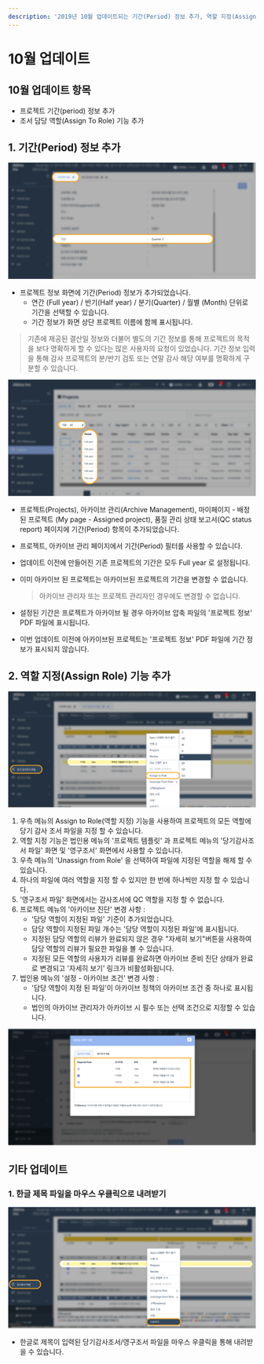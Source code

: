 ```yaml
---
description: '2019년 10월 업데이트되는 기간(Period) 정보 추가, 역할 지정(Assign Roles) 기능 등에 대해 안내드립니다.'
---
```


# 10월 업데이트

## 10월 업데이트 항목

* 프로젝트 기간\(period\) 정보 추가 
* 조서 담당 역할\(Assign To Role\) 기능 추가 

## **1. 기간\(Period\) 정보 추가**

![&#xD504;&#xB85C;&#xC81D;&#xD2B8; &#xC815;&#xBCF4; -&amp;gt; &#xAE30;&#xAC04;](../.gitbook/assets/image-58.png)

* 프로젝트 정보 화면에 기간\(Period\) 정보가 추가되었습니다.
  * 연간 \(Full year\) / 반기\(Half year\) / 분기\(Quarter\) / 월별 \(Month\) 단위로 기간을 선택할 수 있습니다.
  * 기간 정보가 화면 상단 프로젝트 이름에 함께 표시됩니다.  

> 기존에 제공된 결산일 정보와 더불어 별도의 기간 정보를 통해 프로젝트의 목적을 보다 명확하게 할 수 있다는 많은 사용자의 요청이 있었습니다. 기간 정보 입력을 통해 감사 프로젝트의 분/반기 검토 또는 연말 감사 해당 여부를 명확하게 구분할 수 있습니다.

![&#xD504;&#xB85C;&#xC81D;&#xD2B8; &#xAE30;&#xAC04; &#xC5F4; / &#xD544;&#xD130;](../.gitbook/assets/image-25.png)

* 프로젝트\(Projects\), 아카이브 관리\(Archive Management\), 마이페이지 - 배정된 프로젝트 \(My page - Assigned project\), 품질 관리 상태 보고서\(QC status report\) 페이지에 기간\(Period\) 항목이 추가되었습니다.
* 프로젝트, 아카이브 관리 페이지에서 기간\(Period\) 필터를 사용할 수 있습니다. 
* 업데이트 이전에 만들어진 기존 프로젝트의 기간은 모두 Full year 로 설정됩니다.
* 이미 아카이브 된 프로젝트는 아카이브된 프로젝트의 기간을 변경할 수 없습니다.

  > 아카이브 관리자 또는 프로젝트 관리자인 경우에도 변경할 수 없습니다.

* 설정된 기간은 프로젝트가 아카이브 될 경우 아카이브 압축 파일의 '프로젝트 정보' PDF 파일에 표시됩니다.
* 이번 업데이트 이전에 아카이브된 프로젝트는 '프로젝트 정보' PDF 파일에 기간 정보가 표시되지 않습니다.

## **2. 역할 지정\(Assign Role\) 기능 추가**

![&#xD504;&#xB85C;&#xC81D;&#xD2B8; &amp;gt; &#xB2F9;&#xAE30;&#xAC10;&#xC0AC;&#xC870;&#xC11C;&#xD30C;&#xC77C; &amp;gt; &#xC6B0;&#xCE21; &#xD074;&#xB9AD; &amp;gt; Assign to Role](../.gitbook/assets/image-98.png)

1. 우측 메뉴의 Assign to Role\(역할 지정\) 기능을 사용하여 프로젝트의 모든 역할에 당기 감사 조서 파일을 지정 할 수 있습니다.
2. 역할 지정 기능은 법인용 메뉴의 '프로젝트 템플릿' 과 프로젝트 메뉴의 '당기감사조서 파일' 화면 및 '영구조서' 화면에서 사용할 수 있습니다.
3. 우측 메뉴의 'Unassign from Role' 을 선택하여 파일에 지정된 역할을 해제 할 수 있습니다.
4. 하나의 파일에 여러 역할을 지정 할 수 있지만 한 번에 하나씩만 지정 할 수 있습니다. 
5. '영구조서 파일' 화면에서는 감사조서에 QC 역할을 지정 할 수 없습니다.
6. 프로젝트 메뉴의 '아카이브 진단' 변경 사항 :
   * '담당 역할이 지정된 파일' 기준이 추가되었습니다.
   * 담당 역할이 지정된 파일 개수는 '담당 역할이 지정된 파일'에 표시됩니다.
   * 지정된 담당 역할의 리뷰가 완료되지 않은 경우 "자세히 보기"버튼을 사용하여 담당 역할의 리뷰가 필요한 파일을 볼 수 있습니다.
   * 지정된 모든 역할의 사용자가 리뷰를 완료하면 아카이브 준비 진단 상태가 완료로 변경되고 '자세히 보기' 링크가 비활성화됩니다.
7. 법인용 메뉴의 '설정 - 아카이브 조건' 변경 사항 :
   * '담당 역할이 지정 된 파일'이 아카이브 정책의 아카이브 조건 중 하나로 표시됩니다.
   * 법인의 아카이브 관리자가 아카이브 시 필수 또는 선택 조건으로 지정할 수 있습니다.

![&#xD504;&#xB85C;&#xC81D;&#xD2B8; &#xBA54;&#xB274; &amp;gt; &#xC544;&#xCE74;&#xC774;&#xBE0C; &#xC9C4;&#xB2E8; &amp;gt; &#xB2F4;&#xB2F9; &#xC5ED;&#xD560;\(Role\)&#xC774; &#xC9C0;&#xC815;&#xB41C; &#xD30C;&#xC77C; &amp;gt; &#xC790;&#xC138;&#xD788; &#xBCF4;&#xAE30;](../.gitbook/assets/image-19.png)

## **기타 업데이트**

### **1. 한글 제목 파일을 마우스 우클릭으로 내려받기**

![&#xB2F9;&#xAE30; &#xAC10;&#xC0AC; &#xC870;&#xC11C; &#xD30C;&#xC77C; &amp;gt; &#xC81C;&#xBAA9; &#xD55C;&#xAE00; &#xD30C;&#xC77C; &amp;gt; &#xC6B0;&#xCE21; &#xBA54;&#xB274; &amp;gt; &#xB2E4;&#xC6B4;&#xB85C;&#xB4DC;](../.gitbook/assets/image-139.png)

* 한글로 제목이 입력된 당기감사조서/영구조서 파일을 마우스 우클릭을 통해 내려받을 수 있습니다. 

